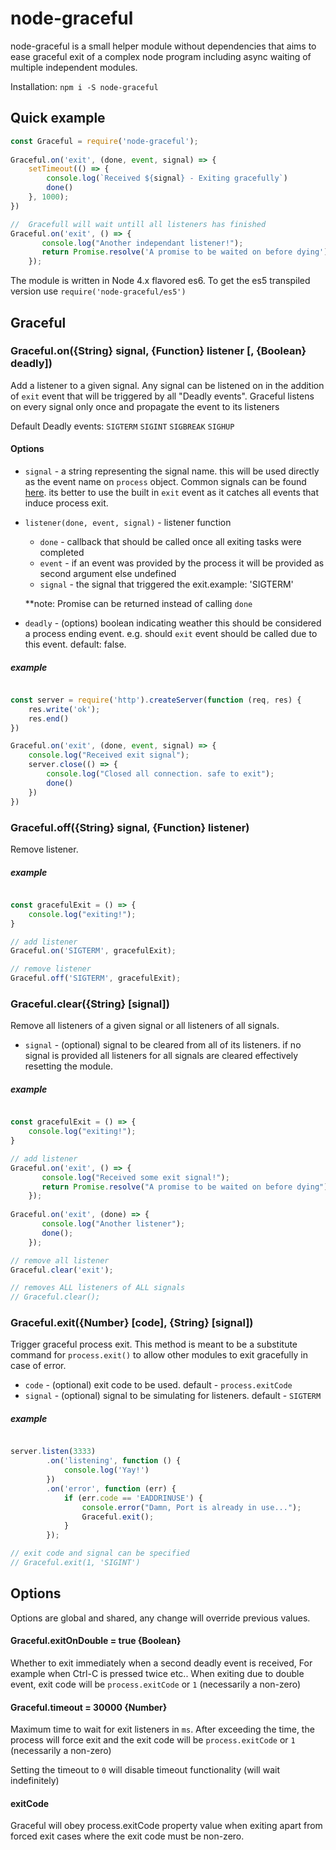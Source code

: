 # node-graceful

node-graceful is a small helper module without dependencies that aims to ease graceful exit
 of a complex node program including async waiting of multiple independent modules.

Installation:
`npm i -S node-graceful`

## Quick example

```javascript
const Graceful = require('node-graceful');
 
Graceful.on('exit', (done, event, signal) => {
    setTimeout(() => {
        console.log(`Received ${signal} - Exiting gracefully`)
        done()
    }, 1000);
})

//  Gracefull will wait untill all listeners has finished
Graceful.on('exit', () => {
       console.log("Another independant listener!");
       return Promise.resolve('A promise to be waited on before dying');
    });
```

The module is written in Node 4.x flavored es6.
  To get the es5 transpiled version use `require('node-graceful/es5')`


## Graceful

### Graceful.on({String} signal, {Function} listener [, {Boolean} deadly])

Add a listener to a given signal.
Any signal can be listened on in the addition of `exit` event that will be triggered by all "Deadly events".
Graceful listens on every signal only once and propagate the event to its listeners

Default Deadly events: `SIGTERM` `SIGINT` `SIGBREAK` `SIGHUP` 

#### Options
- `signal` - a string representing the signal name. this will be used directly as the event name on `process` object.
    Common signals can be found [here](https://nodejs.org/api/process.html#process_signal_events).
     its better to use the built in `exit` event as it catches all events that induce process exit.
- `listener(done, event, signal)` - listener function
    - `done` - callback that should be called once all exiting tasks were completed
    - `event` - if an event was provided by the process it will be provided as second argument else undefined
    - `signal` - the signal that triggered the exit.example: 'SIGTERM'
    
    **note: Promise can be returned instead of calling `done`
- `deadly` - (options) boolean indicating weather this should be considered a process ending event.
e.g. should `exit` event should be called due to this event. default: false.

##### example
```javascript

const server = require('http').createServer(function (req, res) {
    res.write('ok');
    res.end()
})

Graceful.on('exit', (done, event, signal) => {
    console.log("Received exit signal");
    server.close(() => {
        console.log("Closed all connection. safe to exit");
        done()    
    })
})
```


### Graceful.off({String} signal, {Function} listener)

Remove listener.

##### example
```javascript

const gracefulExit = () => {
    console.log("exiting!");
}

// add listener
Graceful.on('SIGTERM', gracefulExit);

// remove listener
Graceful.off('SIGTERM', gracefulExit);
```


### Graceful.clear({String} \[signal])

Remove all listeners of a given signal or all listeners of all signals.

- `signal` - (optional) signal to be cleared from all of its listeners.
 if no signal is provided all listeners for all signals are cleared 
 effectively resetting the module.

##### example
```javascript

const gracefulExit = () => {
    console.log("exiting!");
}

// add listener
Graceful.on('exit', () => {
       console.log("Received some exit signal!");
       return Promise.resolve("A promise to be waited on before dying");
    });
    
Graceful.on('exit', (done) => {
       console.log("Another listener");
       done();
    });

// remove all listener
Graceful.clear('exit');

// removes ALL listeners of ALL signals
// Graceful.clear();
```

### Graceful.exit({Number} \[code], {String} \[signal])

Trigger graceful process exit.
This method is meant to be a substitute command for `process.exit()`
to allow other modules to exit gracefully in case of error.

- `code` - (optional) exit code to be used. default - `process.exitCode`
- `signal` - (optional) signal to be simulating for listeners. default - `SIGTERM` 

##### example
```javascript

server.listen(3333)
        .on('listening', function () {
            console.log('Yay!')
        })
        .on('error', function (err) {
            if (err.code == 'EADDRINUSE') {
                console.error("Damn, Port is already in use...");
                Graceful.exit();
            }
        });

// exit code and signal can be specified
// Graceful.exit(1, 'SIGINT')
```

## Options

Options are global and shared, any change will override previous values.

#### Graceful.exitOnDouble = true {Boolean}

Whether to exit immediately when a second deadly event is received,
For example when Ctrl-C is pressed twice etc.. 
When exiting due to double event, exit code will be `process.exitCode` or `1` (necessarily a non-zero) 

#### Graceful.timeout = 30000 {Number}

Maximum time to wait for exit listeners in `ms`.
After exceeding the time, the process will force exit
and the exit code will be `process.exitCode` or `1` (necessarily a non-zero)

Setting the timeout to `0` will disable timeout functionality (will wait indefinitely)

#### exitCode

Graceful will obey process.exitCode property value when exiting
apart from forced exit cases where the exit code must be non-zero. 